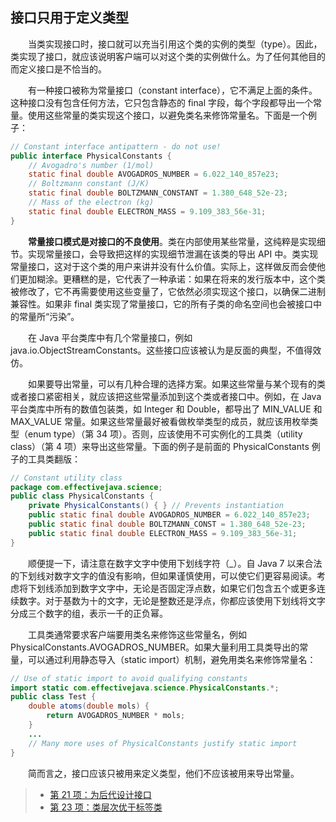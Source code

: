 ## 接口只用于定义类型

&emsp;&emsp;当类实现接口时，接口就可以充当引用这个类的实例的类型（type）。因此，类实现了接口，就应该说明客户端可以对这个类的实例做什么。为了任何其他目的而定义接口是不恰当的。

&emsp;&emsp;有一种接口被称为常量接口（constant interface），它不满足上面的条件。这种接口没有包含任何方法，它只包含静态的 final 字段，每个字段都导出一个常量。使用这些常量的类实现这个接口，以避免类名来修饰常量名。下面是一个例子：

```java
// Constant interface antipattern - do not use!
public interface PhysicalConstants {
    // Avogadro's number (1/mol)
    static final double AVOGADROS_NUMBER = 6.022_140_857e23;
    // Boltzmann constant (J/K)
    static final double BOLTZMANN_CONSTANT = 1.380_648_52e-23;
    // Mass of the electron (kg)
    static final double ELECTRON_MASS = 9.109_383_56e-31;
}
```

&emsp;&emsp;**常量接口模式是对接口的不良使用**。类在内部使用某些常量，这纯粹是实现细节。实现常量接口，会导致把这样的实现细节泄漏在该类的导出 API 中。类实现常量接口，这对于这个类的用户来讲并没有什么价值。实际上，这样做反而会使他们更加糊涂。更糟糕的是，它代表了一种承诺：如果在将来的发行版本中，这个类被修改了，它不再需要使用这些变量了，它依然必须实现这个接口，以确保二进制兼容性。如果非 final 类实现了常量接口，它的所有子类的命名空间也会被接口中的常量所“污染”。

&emsp;&emsp;在 Java 平台类库中有几个常量接口，例如 java.io.ObjectStreamConstants。这些接口应该被认为是反面的典型，不值得效仿。

&emsp;&emsp;如果要导出常量，可以有几种合理的选择方案。如果这些常量与某个现有的类或者接口紧密相关，就应该把这些常量添加到这个类或者接口中。例如，在 Java 平台类库中所有的数值包装类，如 Integer 和 Double，都导出了 MIN_VALUE 和 MAX_VALUE 常量。如果这些常量最好被看做枚举类型的成员，就应该用枚举类型（enum type）（第 34 项）。否则，应该使用不可实例化的工具类（utility class）（第 4 项）来导出这些常量。下面的例子是前面的 PhysicalConstants 例子的工具类翻版：

```java
// Constant utility class
package com.effectivejava.science;
public class PhysicalConstants {
    private PhysicalConstants() { } // Prevents instantiation
    public static final double AVOGADROS_NUMBER = 6.022_140_857e23;
    public static final double BOLTZMANN_CONST = 1.380_648_52e-23;
    public static final double ELECTRON_MASS = 9.109_383_56e-31;
}
```

&emsp;&emsp;顺便提一下，请注意在数字文字中使用下划线字符（\_）。自 Java 7 以来合法的下划线对数字文字的值没有影响，但如果谨慎使用，可以使它们更容易阅读。考虑将下划线添加到数字文字中，无论是否固定浮点数，如果它们包含五个或更多连续数字。对于基数为十的文字，无论是整数还是浮点，你都应该使用下划线将文字分成三个数字的组，表示一千的正负幂。

&emsp;&emsp;工具类通常要求客户端要用类名来修饰这些常量名，例如 PhysicalConstants.AVOGADROS_NUMBER。如果大量利用工具类导出的常量，可以通过利用静态导入（static import）机制，避免用类名来修饰常量名：

```java
// Use of static import to avoid qualifying constants
import static com.effectivejava.science.PhysicalConstants.*;
public class Test {
    double atoms(double mols) {
        return AVOGADROS_NUMBER * mols;
    }
    ...
    // Many more uses of PhysicalConstants justify static import
}
```

&emsp;&emsp;简而言之，接口应该只被用来定义类型，他们不应该被用来导出常量。

> - [第 21 项：为后代设计接口](https://gitee.com/lin-mt/effective-java-third-edition/blob/master/第04章：类和接口/第21项：为“后代”设计接口.md)
> - [第 23 项：类层次优于标签类](https://gitee.com/lin-mt/effective-java-third-edition/blob/master/第04章：类和接口/第23项：类层次优于标签类.md)

